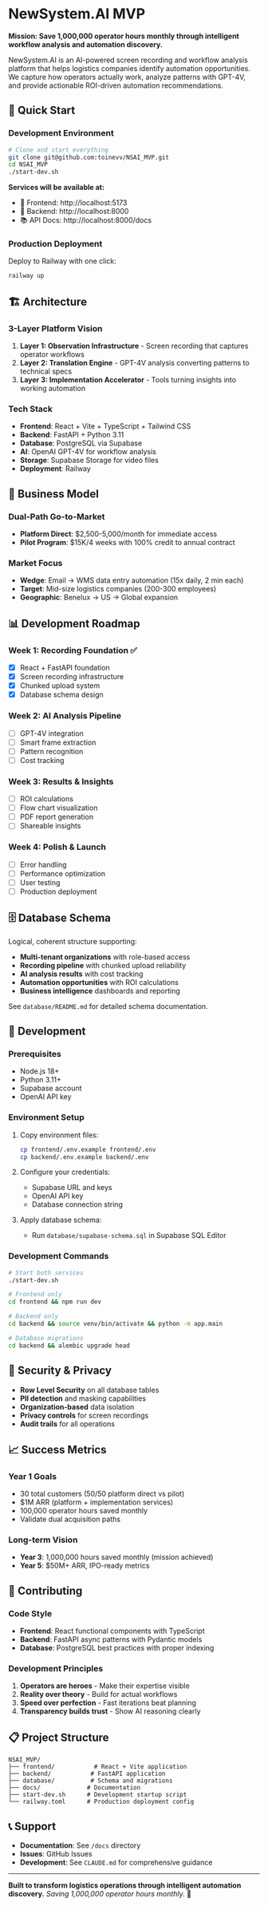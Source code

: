 # NewSystem.AI MVP

**Mission: Save 1,000,000 operator hours monthly through intelligent workflow analysis and automation discovery.**

NewSystem.AI is an AI-powered screen recording and workflow analysis platform that helps logistics companies identify automation opportunities. We capture how operators actually work, analyze patterns with GPT-4V, and provide actionable ROI-driven automation recommendations.

## 🚀 Quick Start

### Development Environment
```bash
# Clone and start everything
git clone git@github.com:toinevv/NSAI_MVP.git
cd NSAI_MVP
./start-dev.sh
```

**Services will be available at:**
- 📱 Frontend: http://localhost:5173
- 🔧 Backend: http://localhost:8000  
- 📚 API Docs: http://localhost:8000/docs

### Production Deployment
Deploy to Railway with one click:
```bash
railway up
```

## 🏗️ Architecture

### 3-Layer Platform Vision
1. **Layer 1: Observation Infrastructure** - Screen recording that captures operator workflows
2. **Layer 2: Translation Engine** - GPT-4V analysis converting patterns to technical specs  
3. **Layer 3: Implementation Accelerator** - Tools turning insights into working automation

### Tech Stack
- **Frontend**: React + Vite + TypeScript + Tailwind CSS
- **Backend**: FastAPI + Python 3.11
- **Database**: PostgreSQL via Supabase
- **AI**: OpenAI GPT-4V for workflow analysis
- **Storage**: Supabase Storage for video files
- **Deployment**: Railway

## 🎯 Business Model

### Dual-Path Go-to-Market
- **Platform Direct**: $2,500-5,000/month for immediate access
- **Pilot Program**: $15K/4 weeks with 100% credit to annual contract

### Market Focus
- **Wedge**: Email → WMS data entry automation (15x daily, 2 min each)
- **Target**: Mid-size logistics companies (200-300 employees) 
- **Geographic**: Benelux → US → Global expansion

## 📊 Development Roadmap

### Week 1: Recording Foundation ✅
- [x] React + FastAPI foundation
- [x] Screen recording infrastructure
- [x] Chunked upload system
- [x] Database schema design

### Week 2: AI Analysis Pipeline
- [ ] GPT-4V integration
- [ ] Smart frame extraction
- [ ] Pattern recognition
- [ ] Cost tracking

### Week 3: Results & Insights  
- [ ] ROI calculations
- [ ] Flow chart visualization
- [ ] PDF report generation
- [ ] Shareable insights

### Week 4: Polish & Launch
- [ ] Error handling
- [ ] Performance optimization
- [ ] User testing
- [ ] Production deployment

## 🗄️ Database Schema

Logical, coherent structure supporting:
- **Multi-tenant organizations** with role-based access
- **Recording pipeline** with chunked upload reliability
- **AI analysis results** with cost tracking
- **Automation opportunities** with ROI calculations
- **Business intelligence** dashboards and reporting

See `database/README.md` for detailed schema documentation.

## 🔧 Development

### Prerequisites
- Node.js 18+
- Python 3.11+
- Supabase account
- OpenAI API key

### Environment Setup
1. Copy environment files:
   ```bash
   cp frontend/.env.example frontend/.env
   cp backend/.env.example backend/.env
   ```

2. Configure your credentials:
   - Supabase URL and keys
   - OpenAI API key
   - Database connection string

3. Apply database schema:
   - Run `database/supabase-schema.sql` in Supabase SQL Editor

### Development Commands
```bash
# Start both services
./start-dev.sh

# Frontend only
cd frontend && npm run dev

# Backend only  
cd backend && source venv/bin/activate && python -m app.main

# Database migrations
cd backend && alembic upgrade head
```

## 🔐 Security & Privacy

- **Row Level Security** on all database tables
- **PII detection** and masking capabilities
- **Organization-based** data isolation
- **Privacy controls** for screen recordings
- **Audit trails** for all operations

## 📈 Success Metrics

### Year 1 Goals
- 30 total customers (50/50 platform direct vs pilot)
- $1M ARR (platform + implementation services)
- 100,000 operator hours saved monthly
- Validate dual acquisition paths

### Long-term Vision
- **Year 3**: 1,000,000 hours saved monthly (mission achieved)
- **Year 5**: $50M+ ARR, IPO-ready metrics

## 🤝 Contributing

### Code Style
- **Frontend**: React functional components with TypeScript
- **Backend**: FastAPI async patterns with Pydantic models
- **Database**: PostgreSQL best practices with proper indexing

### Development Principles
1. **Operators are heroes** - Make their expertise visible
2. **Reality over theory** - Build for actual workflows  
3. **Speed over perfection** - Fast iterations beat planning
4. **Transparency builds trust** - Show AI reasoning clearly

## 📋 Project Structure

```
NSAI_MVP/
├── frontend/           # React + Vite application
├── backend/           # FastAPI application  
├── database/          # Schema and migrations
├── docs/             # Documentation
├── start-dev.sh      # Development startup script
└── railway.toml      # Production deployment config
```

## 📞 Support

- **Documentation**: See `/docs` directory
- **Issues**: GitHub Issues
- **Development**: See `CLAUDE.md` for comprehensive guidance

---

**Built to transform logistics operations through intelligent automation discovery.**
*Saving 1,000,000 operator hours monthly.* 🚀
